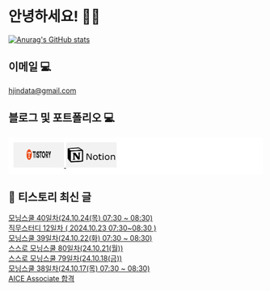 # 안녕하세요! 🙋‍♂️

[![Anurag's GitHub stats](https://github-readme-stats.vercel.app/api?username=HGJin)](https://github.com/anuraghazra/github-readme-stats)
<!--
[![Top Langs](https://github-readme-stats.vercel.app/api/top-langs/?username=HGJin&layout=compact&hide=r,jupyter%20notebook,c%23&exclude_repo=roharui.github.io)](https://github.com/anuraghazra/github-readme-stats)
-->
<!--
## 이런 환경에 익숙해요✍🏼

## 언어

<p>
  <img alt="" src= "https://img.shields.io/badge/JavaScript-F7DF1E?style=flat-square&logo=JavaScript&logoColor=white"/> 
  <img alt="" src= "https://img.shields.io/badge/TypeScript-black?logo=typescript&logoColor=blue"/>
</p>
-->
## 이메일 💻

hjindata@gmail.com

## 블로그 및 포트폴리오 💻

<div style="display: flex; flex-direction: row;background-color: white;padding: 10px;">
    <div style="margin-right: 10px;">
        <a href="https://hjindata.tistory.com/">
            <img src="https://github.com/HGJin/tistory/blob/main/logo/tistory1.png?raw=true" width="100" height="50" />
        </a>
        <a href="https://adventurous-pamphlet-28c.notion.site/DA-Data-Analyst-d609592479e144c9ba8ea716122ef05c/">
            <img src="https://github.com/HGJin/tistory/blob/e35e6767cef7d139a31c75581ae47e5a76940263/logo/notion.png?raw=true" width="100" height="50" />
        </a>
    </div>
</div>

## 📝 티스토리 최신 글

<a href=https://hjindata.tistory.com/377>모닝스쿨 40일차(24.10.24(목) 07:30 ~ 08:30)</a></br><a href=https://hjindata.tistory.com/376>직무스터디 12일차 ( 2024.10.23 07:30~08:30 )</a></br><a href=https://hjindata.tistory.com/372>모닝스쿨 39일차(24.10.22(화) 07:30 ~ 08:30)</a></br><a href=https://hjindata.tistory.com/371>스스로 모닝스쿨 80일차(24.10.21(월))</a></br><a href=https://hjindata.tistory.com/369>스스로 모닝스쿨 79일차(24.10.18(금))</a></br><a href=https://hjindata.tistory.com/370>모닝스쿨 38일차(24.10.17(목) 07:30 ~ 08:30)</a></br><a href=https://hjindata.tistory.com/368>AICE Associate 합격</a></br>